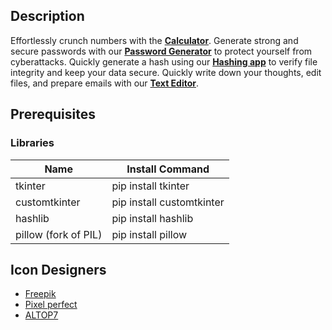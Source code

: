 ## Description

Effortlessly crunch numbers with the **[Calculator](https://github.com/Exp1iots/utilities-app/tree/main/Calc)**. Generate strong and secure passwords with our **[Password Generator](https://github.com/Exp1iots/utilities-app/tree/main/Password_Generator)** to protect yourself from cyberattacks. Quickly generate a hash using our **[Hashing app](https://github.com/Exp1iots/utilities-app/tree/main/Hasher)** to verify file integrity and keep your data secure. Quickly write down your thoughts, edit files, and prepare emails with our **[Text Editor](https://github.com/Exp1iots/utilities-app/tree/main/TextEditor)**.


## Prerequisites

### Libraries


| Name                 | Install Command           |
| ---------------------- | --------------------------- |
| tkinter              | pip install tkinter       |
| customtkinter        | pip install customtkinter |
| hashlib              | pip install hashlib       |
| pillow (fork of PIL) | pip install pillow        |

## Icon Designers

* [Freepik](https://www.flaticon.com/authors/freepik)
* [Pixel perfect](https://www.flaticon.com/authors/pixel-perfect)
* [ALTOP7](https://www.flaticon.com/authors/altop7)

